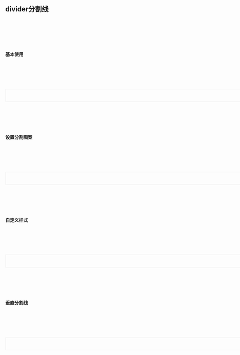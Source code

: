 <script setup>
    import demo1 from './demo1.vue';
    import demo2 from './demo2.vue';
    import demo3 from './demo3.vue';
    import demo4 from './demo4.vue';
    import DOC from '@/components/docview.vue';
    import codeds from '@/components/codeds.vue';
    const propDoc =  [
  [ "position","自定义图案位置","string","left/center/right","left"],
  ["col", "是否为垂直分割线", "string", "col", "-"],
  ["linestyle", "分割线样式", "string", "solid/dotted/dsahed/groove...", "solid"],
];
</script>
## divider分割线
<div class="height"></div>

#### 基本使用
<div class="height"></div>
<div class="dividermd">
<demo1></demo1>
</div>
<Suspense><codeds compname="ldivider" demoname="demo1"></codeds></Suspense>
<div class="height"></div>

#### 设置分割图案
<div class="height"></div>
<div class="dividermd">
<demo2></demo2>
</div>
<Suspense><codeds compname="ldivider" demoname="demo2"></codeds></Suspense>
<div class="height"></div>

#### 自定义样式
<div class="height"></div>
<div class="dividermd">
<demo3></demo3>
</div>
<Suspense><codeds compname="ldivider" demoname="demo3"></codeds></Suspense>
<div class="height"></div>

#### 垂直分割线
<div class="height"></div>
<div class="dividermd">
<demo4></demo4>
</div>
<Suspense><codeds compname="ldivider" demoname="demo4"></codeds></Suspense>

<div class="height"></div>
<DOC title="属性" type=prop :body="propDoc"></DOC>
<style scoped>
.dividermd{
    border:1px solid #f0f0f0;
    padding:2vw ;
    width:80vw;
}
.height{
    height:2vh;
}
</style>